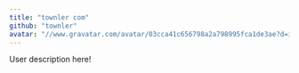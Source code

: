 ```yaml
---
title: "townler com"
github: "townler"
avatar: "//www.gravatar.com/avatar/03cca41c656798a2a798995fca1de3ae?d=identicon"
---
```


User description here!

